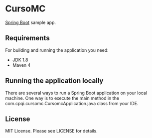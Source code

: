 # CursoMC

<p> <a href="https://spring.io/projects/spring-boot">Spring Boot</a> sample app. </p>

## Requirements
For building and running the application you need:

 * JDK 1.8
 * Maven 4
 
## Running the application locally
There are several ways to run a Spring Boot application on your local machine. One way is to execute the main method in the com.cpqi.cursomc.CursomcApplication.java class from your IDE.

## License

<p> MIT License. Please see LICENSE for details. </p>
